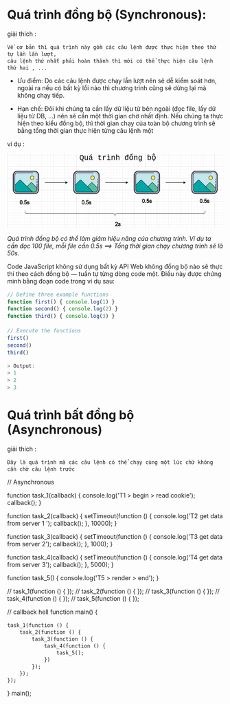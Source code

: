 # Quá trình đồng bộ (Synchronous): 

giải thích : 
    
    Về cơ bản thì quá trình này gồm các câu lệnh được thực hiện theo thứ tự lần lần lượt, 
    câu lệnh thứ nhất phải hoàn thành thì mới có thể thực hiện câu lệnh thứ hai , ...


- Ưu điểm: Do các câu lệnh được chạy lần lượt nên sẽ dễ kiểm soát hơn, ngoài ra nếu có bất kỳ lỗi nào thì chương trình cũng sẽ dừng lại mà không chạy tiếp.

- Hạn chế: Đôi khi chúng ta cần lấy dữ liệu từ bên ngoài (đọc file, lấy dữ liệu từ DB, ...) nên sẽ cần một thời gian chờ nhất định. Nếu chúng ta thực hiện theo kiểu đồng bộ, thì thời gian chạy của toàn bộ chương trình sẽ bằng tổng thời gian thực hiện từng câu lệnh một

ví dụ : 

![syn.png](https://github.com/mana147/JavaScript/blob/main/js-advance/img/syn.png?raw=true)

*Quá trình đồng bộ có thể làm giảm hiệu năng của chương trình. Ví dụ ta cần đọc 100 file, mỗi file cần 0.5s ==> Tổng thời gian chạy chương trình sẽ là 50s.*

Code JavaScript không sử dụng bất kỳ API Web không đồng bộ nào sẽ thực thi theo cách đồng bộ — tuần tự từng dòng code một. Điều này được chứng minh bằng đoạn code trong ví dụ sau:

```js
// Define three example functions
function first() { console.log(1) }
function second() { console.log(2) }
function third() { console.log(3) }

// Execute the functions
first()
second()
third()
```
```js
> Output:
> 1
> 2
> 3
```


# Quá trình bất đồng bộ (Asynchronous)

giải thích :

    Đây là quá trình mà các câu lệnh có thể chạy cùng một lúc chứ không cần chờ câu lệnh trước





// Asynchronous

function task_1(callback) {
    console.log('T1 > begin > read cookie');
    callback();
}

function task_2(callback) {
    setTimeout(function () {
        console.log('T2 get data from server 1 ');
        callback();
    }, 10000);
}

function task_3(callback) {
    setTimeout(function () {
        console.log('T3 get data from server 2');
        callback();
    }, 1000);
}

function task_4(callback) {
    setTimeout(function () {
        console.log('T4 get data from server 3');
        callback();
    }, 5000);
}

function task_5() {
    console.log('T5 > render > end');
}

// task_1(function () { });
// task_2(function () { });
// task_3(function () { });
// task_4(function () { });
// task_5(function () { });

//  callback hell
function main() {
    
    task_1(function () {
        task_2(function () {
            task_3(function () {
                task_4(function () {
                    task_5();
                })
            });
        });
    });
}
main();

